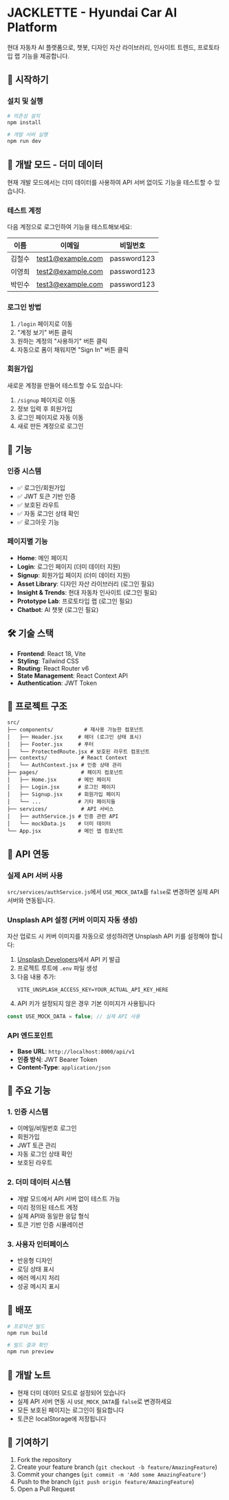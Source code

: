 # JACKLETTE - Hyundai Car AI Platform

현대 자동차 AI 플랫폼으로, 챗봇, 디자인 자산 라이브러리, 인사이트 트렌드, 프로토타입 랩 기능을 제공합니다.

## 🚀 시작하기

### 설치 및 실행

```bash
# 의존성 설치
npm install

# 개발 서버 실행
npm run dev
```

## 🧪 개발 모드 - 더미 데이터

현재 개발 모드에서는 더미 데이터를 사용하여 API 서버 없이도 기능을 테스트할 수 있습니다.

### 테스트 계정

다음 계정으로 로그인하여 기능을 테스트해보세요:

| 이름 | 이메일 | 비밀번호 |
|------|--------|----------|
| 김철수 | test1@example.com | password123 |
| 이영희 | test2@example.com | password123 |
| 박민수 | test3@example.com | password123 |

### 로그인 방법

1. `/login` 페이지로 이동
2. "계정 보기" 버튼 클릭
3. 원하는 계정의 "사용하기" 버튼 클릭
4. 자동으로 폼이 채워지면 "Sign In" 버튼 클릭

### 회원가입

새로운 계정을 만들어 테스트할 수도 있습니다:

1. `/signup` 페이지로 이동
2. 정보 입력 후 회원가입
3. 로그인 페이지로 자동 이동
4. 새로 만든 계정으로 로그인

## 🔧 기능

### 인증 시스템
- ✅ 로그인/회원가입
- ✅ JWT 토큰 기반 인증
- ✅ 보호된 라우트
- ✅ 자동 로그인 상태 확인
- ✅ 로그아웃 기능

### 페이지별 기능
- **Home**: 메인 페이지
- **Login**: 로그인 페이지 (더미 데이터 지원)
- **Signup**: 회원가입 페이지 (더미 데이터 지원)
- **Asset Library**: 디자인 자산 라이브러리 (로그인 필요)
- **Insight & Trends**: 현대 자동차 인사이트 (로그인 필요)
- **Prototype Lab**: 프로토타입 랩 (로그인 필요)
- **Chatbot**: AI 챗봇 (로그인 필요)

## 🛠 기술 스택

- **Frontend**: React 18, Vite
- **Styling**: Tailwind CSS
- **Routing**: React Router v6
- **State Management**: React Context API
- **Authentication**: JWT Token

## 📁 프로젝트 구조

```
src/
├── components/          # 재사용 가능한 컴포넌트
│   ├── Header.jsx     # 헤더 (로그인 상태 표시)
│   ├── Footer.jsx     # 푸터
│   └── ProtectedRoute.jsx # 보호된 라우트 컴포넌트
├── contexts/           # React Context
│   └── AuthContext.jsx # 인증 상태 관리
├── pages/              # 페이지 컴포넌트
│   ├── Home.jsx       # 메인 페이지
│   ├── Login.jsx      # 로그인 페이지
│   ├── Signup.jsx     # 회원가입 페이지
│   └── ...            # 기타 페이지들
├── services/           # API 서비스
│   ├── authService.js # 인증 관련 API
│   └── mockData.js    # 더미 데이터
└── App.jsx            # 메인 앱 컴포넌트
```

## 🔄 API 연동

### 실제 API 서버 사용

`src/services/authService.js`에서 `USE_MOCK_DATA`를 `false`로 변경하면 실제 API 서버와 연동됩니다.

### Unsplash API 설정 (커버 이미지 자동 생성)

자산 업로드 시 커버 이미지를 자동으로 생성하려면 Unsplash API 키를 설정해야 합니다:

1. [Unsplash Developers](https://unsplash.com/developers)에서 API 키 발급
2. 프로젝트 루트에 `.env` 파일 생성
3. 다음 내용 추가:
   ```
   VITE_UNSPLASH_ACCESS_KEY=YOUR_ACTUAL_API_KEY_HERE
   ```
4. API 키가 설정되지 않은 경우 기본 이미지가 사용됩니다

```javascript
const USE_MOCK_DATA = false; // 실제 API 사용
```

### API 엔드포인트

- **Base URL**: `http://localhost:8000/api/v1`
- **인증 방식**: JWT Bearer Token
- **Content-Type**: `application/json`

## 🎯 주요 기능

### 1. 인증 시스템
- 이메일/비밀번호 로그인
- 회원가입
- JWT 토큰 관리
- 자동 로그인 상태 확인
- 보호된 라우트

### 2. 더미 데이터 시스템
- 개발 모드에서 API 서버 없이 테스트 가능
- 미리 정의된 테스트 계정
- 실제 API와 동일한 응답 형식
- 토큰 기반 인증 시뮬레이션

### 3. 사용자 인터페이스
- 반응형 디자인
- 로딩 상태 표시
- 에러 메시지 처리
- 성공 메시지 표시

## 🚀 배포

```bash
# 프로덕션 빌드
npm run build

# 빌드 결과 확인
npm run preview
```

## 📝 개발 노트

- 현재 더미 데이터 모드로 설정되어 있습니다
- 실제 API 서버 연동 시 `USE_MOCK_DATA`를 `false`로 변경하세요
- 모든 보호된 페이지는 로그인이 필요합니다
- 토큰은 localStorage에 저장됩니다

## 🤝 기여하기

1. Fork the repository
2. Create your feature branch (`git checkout -b feature/AmazingFeature`)
3. Commit your changes (`git commit -m 'Add some AmazingFeature'`)
4. Push to the branch (`git push origin feature/AmazingFeature`)
5. Open a Pull Request
